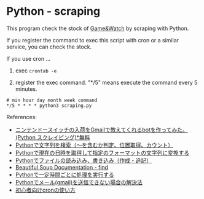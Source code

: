 # Python - scraping

This program check the stock of [Game&Watch](https://store-jp.nintendo.com/list/hardware-accessory/hardware/HXA_S_RAAAA.html) by scraping with Python.

If you register the command to exec this script with cron or a similar service, you can check the stock.

If you use cron ...

1. exec `crontab -e`

2. register the exec command. "*/5" means execute the command every 5 minutes.
```
# min hour day month week command
*/5 * * * * python3 scraping.py
```


References:

- [ニンテンドースイッチの入荷をGmailで教えてくれるbotを作ってみた。(Python スクレイピング)*無料](https://note.com/yuta_ebayer/n/n13a62b327cfc)
- [Pythonで文字列を検索（〜を含むか判定、位置取得、カウント）](https://note.nkmk.me/python-str-search/)
- [Pythonで現在の日時を取得して指定のフォーマットの文字列に変換する](https://tonari-it.com/python-datetime-now/)
- [Pythonでファイルの読み込み、書き込み（作成・追記）](https://note.nkmk.me/python-file-io-open-with/)
- [Beautiful Soup Documentation - find](https://www.crummy.com/software/BeautifulSoup/bs4/doc/#find)
- [Pythonで一定時間ごとに処理を実行する](https://qiita.com/kurogelee/items/0e5fd8b6a1d1f169179a)
- [Pythonでメール(gmail)を送信できない場合の解決法](https://www.gocca.work/python-mailerror/)
- [初心者向けcronの使い方](https://qiita.com/tossh/items/e135bd063a50087c3d6a)
